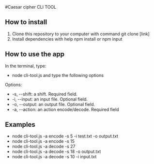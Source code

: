 #Caesar cipher CLI TOOL

## How to install

1. Clone this repository to your computer with command git clone [link]
2. Install dependencies with help npm install or npm input

## How to use the app

In the terminal, type:
* node cli-tool.js and type the following options

Options: 

* -s, --shift: a shift. Required field.
* -i, --input: an input file. Optional field.
* -o, --output: an output file. Optional field.
* -a, --action: an action encode/decode. Required field

## Examples

* node cli-tool.js -a encode -s 5 -i test.txt -o output.txt
* node cli-tool.js -a encode -s 15
* node cli-tool.js -a decode -s 27
* node cli-tool.js -a decode -s 18 -o output.txt
* node cli-tool.js -a decode -s 10 -i input.txt

